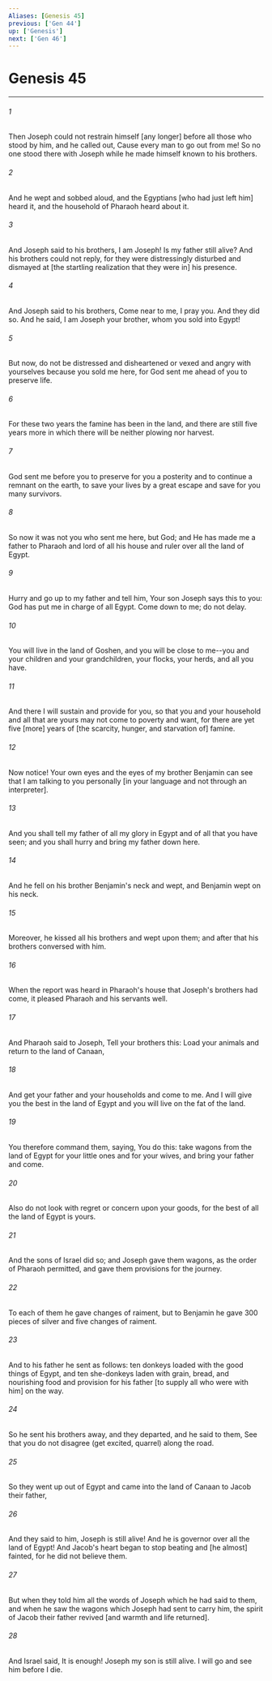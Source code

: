 ```yaml
---
Aliases: [Genesis 45]
previous: ['Gen 44']
up: ['Genesis']
next: ['Gen 46']
---
```

# Genesis 45

***

###### 1 

Then Joseph could not restrain himself [any longer] before all those who stood by him, and he called out, Cause every man to go out from me! So no one stood there with Joseph while he made himself known to his brothers. 

###### 2 

And he wept and sobbed aloud, and the Egyptians [who had just left him] heard it, and the household of Pharaoh heard about it. 

###### 3 

And Joseph said to his brothers, I am Joseph! Is my father still alive? And his brothers could not reply, for they were distressingly disturbed and dismayed at [the startling realization that they were in] his presence. 

###### 4 

And Joseph said to his brothers, Come near to me, I pray you. And they did so. And he said, I am Joseph your brother, whom you sold into Egypt! 

###### 5 

But now, do not be distressed and disheartened or vexed and angry with yourselves because you sold me here, for God sent me ahead of you to preserve life. 

###### 6 

For these two years the famine has been in the land, and there are still five years more in which there will be neither plowing nor harvest. 

###### 7 

God sent me before you to preserve for you a posterity and to continue a remnant on the earth, to save your lives by a great escape and save for you many survivors. 

###### 8 

So now it was not you who sent me here, but God; and He has made me a father to Pharaoh and lord of all his house and ruler over all the land of Egypt. 

###### 9 

Hurry and go up to my father and tell him, Your son Joseph says this to you: God has put me in charge of all Egypt. Come down to me; do not delay. 

###### 10 

You will live in the land of Goshen, and you will be close to me--you and your children and your grandchildren, your flocks, your herds, and all you have. 

###### 11 

And there I will sustain and provide for you, so that you and your household and all that are yours may not come to poverty and want, for there are yet five [more] years of [the scarcity, hunger, and starvation of] famine. 

###### 12 

Now notice! Your own eyes and the eyes of my brother Benjamin can see that I am talking to you personally [in your language and not through an interpreter]. 

###### 13 

And you shall tell my father of all my glory in Egypt and of all that you have seen; and you shall hurry and bring my father down here. 

###### 14 

And he fell on his brother Benjamin's neck and wept, and Benjamin wept on his neck. 

###### 15 

Moreover, he kissed all his brothers and wept upon them; and after that his brothers conversed with him. 

###### 16 

When the report was heard in Pharaoh's house that Joseph's brothers had come, it pleased Pharaoh and his servants well. 

###### 17 

And Pharaoh said to Joseph, Tell your brothers this: Load your animals and return to the land of Canaan, 

###### 18 

And get your father and your households and come to me. And I will give you the best in the land of Egypt and you will live on the fat of the land. 

###### 19 

You therefore command them, saying, You do this: take wagons from the land of Egypt for your little ones and for your wives, and bring your father and come. 

###### 20 

Also do not look with regret or concern upon your goods, for the best of all the land of Egypt is yours. 

###### 21 

And the sons of Israel did so; and Joseph gave them wagons, as the order of Pharaoh permitted, and gave them provisions for the journey. 

###### 22 

To each of them he gave changes of raiment, but to Benjamin he gave 300 pieces of silver and five changes of raiment. 

###### 23 

And to his father he sent as follows: ten donkeys loaded with the good things of Egypt, and ten she-donkeys laden with grain, bread, and nourishing food and provision for his father [to supply all who were with him] on the way. 

###### 24 

So he sent his brothers away, and they departed, and he said to them, See that you do not disagree (get excited, quarrel) along the road. 

###### 25 

So they went up out of Egypt and came into the land of Canaan to Jacob their father, 

###### 26 

And they said to him, Joseph is still alive! And he is governor over all the land of Egypt! And Jacob's heart began to stop beating and [he almost] fainted, for he did not believe them. 

###### 27 

But when they told him all the words of Joseph which he had said to them, and when he saw the wagons which Joseph had sent to carry him, the spirit of Jacob their father revived [and warmth and life returned]. 

###### 28 

And Israel said, It is enough! Joseph my son is still alive. I will go and see him before I die.
